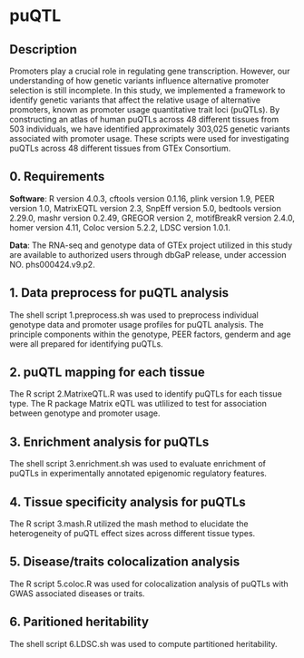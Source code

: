 # puQTL

## Description
Promoters play a crucial role in regulating gene transcription. However, our understanding of how genetic variants influence alternative promoter selection is still incomplete. In this study, we implemented a framework to identify genetic variants that affect the relative usage of alternative promoters, known as promoter usage quantitative trait loci (puQTLs). By constructing an atlas of human puQTLs across 48 different tissues from 503 individuals, we have identified approximately 303,025 genetic variants associated with promoter usage. These scripts were used for investigating puQTLs across 48 different tissues from GTEx Consortium.

## 0. Requirements
**Software**: R version 4.0.3, cftools version 0.1.16, plink version 1.9, PEER version 1.0, MatrixEQTL version 2.3, SnpEff version 5.0, bedtools version 2.29.0, mashr version 0.2.49, GREGOR version 2, motifBreakR version 2.4.0, homer version 4.11, Coloc version 5.2.2, LDSC version 1.0.1.

**Data**: The RNA-seq and genotype data of GTEx project utilized in this study are available to authorized users through dbGaP release, under accession NO. phs000424.v9.p2.

## 1. Data preprocess for puQTL analysis
The shell script 1.preprocess.sh was used to preprocess individual genotype data and promoter usage profiles for puQTL analysis. The principle components within the genotype, PEER factors, genderm and age were all prepared for identifying puQTLs.

## 2. puQTL mapping for each tissue
The R script 2.MatrixeQTL.R was used to identify puQTLs for each tissue type. The R package Matrix eQTL was utlilized to test for association between genotype and promoter usage.

## 3. Enrichment analysis for puQTLs
The shell script 3.enrichment.sh was used to evaluate enrichment of puQTLs in experimentally annotated epigenomic regulatory features.

## 4. Tissue specificity analysis for puQTLs
The R script 3.mash.R utilized the mash method to elucidate the heterogeneity of puQTL effect sizes across different tissue types. 

## 5. Disease/traits colocalization analysis
The R script 5.coloc.R was used for colocalization analysis of puQTLs with GWAS associated diseases or traits.

## 6. Paritioned heritability
The shell script 6.LDSC.sh was used to compute partitioned heritability.


